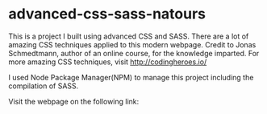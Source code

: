 # advanced-css-sass-natours

This is a project I built using advanced CSS and SASS. There are a lot of amazing CSS techniques applied to this modern webpage. Credit to Jonas Schmedtmann, author of an online course, for the knowledge imparted. For more amazing CSS techniques, visit http://codingheroes.io/

I used Node Package Manager(NPM) to manage this project including the compilation of SASS.

Visit the webpage on the following link:
